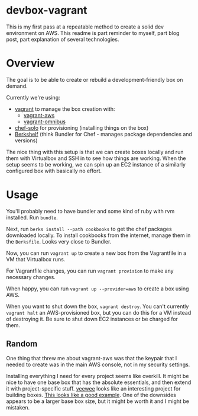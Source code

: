 # devbox-vagrant

This is my first pass at a repeatable method to create a solid dev environment on AWS. This readme is part reminder to myself, part blog post, part explanation of several technologies.

# Overview

The goal is to be able to create or rebuild a development-friendly box on demand.

Currently we're using:

 - [vagrant](https://github.com/mitchellh/vagrant) to manage the box creation with:
    - [vagrant-aws](https://github.com/mitchellh/vagrant-aws)
    - [vagrant-omnibus](https://github.com/schisamo/vagrant-omnibus)
 - [chef-solo](http://docs.opscode.com/chef_solo.html) for provisioning (installing things on the box)
 - [Berkshelf](https://github.com/RiotGames/berkshelf) (think Bundler for Chef - manages package dependencies and versions)

The nice thing with this setup is that we can create boxes locally and run them with Virtualbox and SSH in to see how things are working. When the setup seems to be working, we can spin up an EC2 instance of a similarly configured box with basically no effort.

# Usage

You'll probably need to have bundler and some kind of ruby with rvm installed. Run `bundle`.

Next, run `berks install --path cookbooks` to get the chef packages downloaded locally. To install cookbooks from the internet, manage them in the `Berksfile`. Looks very close to Bundler.

Now, you can run `vagrant up` to create a new box from the Vagrantfile in a VM that Virtualbox runs.

For Vagrantfile changes, you can run `vagrant provision` to make any necessary changes.

When happy, you can run `vagrant up --provider=aws` to create a box using AWS.

When you want to shut down the box, `vagrant destroy`. You can't currently `vagrant halt` an AWS-provisioned box, but you can do this for a VM instead of destroying it. Be sure to shut down EC2 instances or be charged for them.

## Random

One thing that threw me about vagrant-aws was that the keypair that I needed to create was in the main AWS console, not in my security settings.

Installing everything I need for every project seems like overkill. It might be nice to have one base box that has the absolute essentials, and then extend it with project-specific stuff. [veewee](https://github.com/jedi4ever/veewee) looks like an interesting project for building boxes. [This looks like a good example](http://seletz.github.io/blog/2012/01/17/creating-vagrant-base-boxes-with-veewee/). One of the downsides appears to be a larger base box size, but it might be worth it and I might be mistaken.
